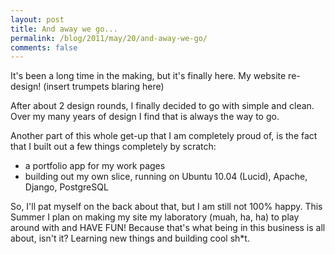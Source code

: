 ```yaml
---
layout: post
title: And away we go...
permalink: /blog/2011/may/20/and-away-we-go/
comments: false
---
```


It's been a long time in the making, but it's finally here. My website re-design! (insert trumpets blaring here)

After about 2 design rounds, I finally decided to go with simple and clean. Over my many years of design I find that is always the way to go.

Another part of this whole get-up that I am completely proud of, is the fact that I built out a few things completely by scratch:

- a portfolio app for my work pages
- building out my own slice, running on Ubuntu 10.04 (Lucid), Apache, Django, PostgreSQL

So, I'll pat myself on the back about that, but I am still not 100% happy. This Summer I plan on making my site my laboratory (muah, ha, ha) to play around with and HAVE FUN! Because that's what being in this business is all about, isn't it? Learning new things and building cool sh*t.

